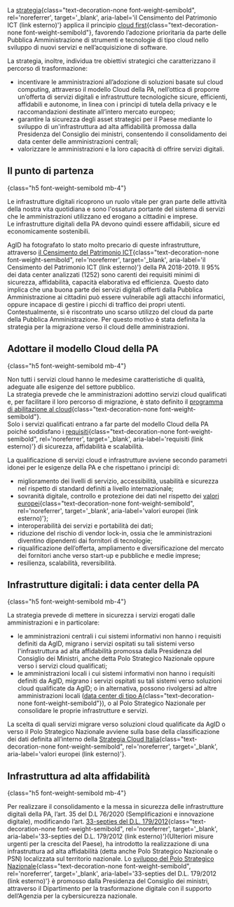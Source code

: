 La [strategia](https://assets.innovazione.gov.it/1631016873-strategiaclouditalia2021ita.pdf){class="text-decoration-none font-weight-semibold", rel='noreferrer', target='\_blank', aria-label='il Censimento del Patrimonio ICT (link esterno)'} applica il principio [cloud first](/glossario/#cloud-first){class="text-decoration-none font-weight-semibold"},
favorendo l’adozione prioritaria da parte delle Pubblica Amministrazione di strumenti e tecnologie di tipo cloud nello sviluppo di nuovi servizi e nell’acquisizione di software.

La strategia, inoltre, individua tre obiettivi strategici che caratterizzano il percorso di trasformazione:

- incentivare le amministrazioni all’adozione di soluzioni basate sul cloud computing, attraverso il modello Cloud della PA, nell’ottica di proporre un’offerta di servizi digitali e infrastrutture tecnologiche sicure, efficienti, affidabili e autonome, in linea con i principi di tutela della privacy e le raccomandazioni destinate all’intero mercato europeo;
- garantire la sicurezza degli asset strategici per il Paese mediante lo sviluppo di un'infrastruttura ad alta affidabilità promossa dalla Presidenza del Consiglio dei ministri, consentendo il consolidamento dei data center delle amministrazioni centrali;
- valorizzare le amministrazioni e la loro capacità di offrire servizi digitali.

## Il punto di partenza
{class="h5 font-weight-semibold mb-4"}

Le infrastrutture digitali ricoprono un ruolo vitale per gran parte delle attività della nostra vita quotidiana e sono l'ossatura portante del sistema di servizi che le amministrazioni utilizzano ed erogano a cittadini e imprese.\
Le infrastrutture digitali della PA devono quindi essere affidabili, sicure ed economicamente sostenibili.

AgID ha fotografato lo stato molto precario di queste infrastrutture, attraverso
[il Censimento del Patrimonio ICT](https://censimentoict.italia.it/index.html){class="text-decoration-none font-weight-semibold", rel='noreferrer', target='\_blank', aria-label='il Censimento del Patrimonio ICT (link esterno)'}
della PA 2018-2019.
Il 95% dei data center analizzati (1252) sono carenti dei requisiti minimi di sicurezza, affidabilità, capacità elaborativa ed efficienza.
Questo dato implica che una buona parte dei servizi digitali offerti dalla Pubblica Amministrazione ai cittadini può essere vulnerabile agli attacchi informatici,
oppure incapace di gestire i picchi di traffico dei propri utenti.\
Contestualmente, si è riscontrato uno scarso utilizzo del cloud da parte della Pubblica Amministrazione. Per questo motivo è stata definita la strategia per la migrazione verso il cloud delle amministrazioni.

## Adottare il modello Cloud della PA
{class="h5 font-weight-semibold mb-4"}

Non tutti i servizi cloud hanno le medesime caratteristiche di qualità, adeguate alle esigenze del settore pubblico.\
La strategia prevede che le amministrazioni adottino servizi cloud qualificati e, per facilitare il loro percorso di migrazione, è stato definito il
[programma di abilitazione al cloud](/programma-abilitazione-cloud/){class="text-decoration-none font-weight-semibold"}.\
Solo i servizi qualificati entrano a far parte del modello Cloud della PA poiché soddisfano i
[requisiti](https://cloud-italia.readthedocs.io/projects/cloud-italia-circolari/it/latest/){class="text-decoration-none font-weight-semibold", rel='noreferrer', target='\_blank', aria-label='requisiti (link esterno)'}
di sicurezza, affidabilità e scalabilità.

La qualificazione di servizi cloud e infrastrutture avviene secondo parametri idonei per le esigenze della PA e che rispettano i principi di:

- miglioramento dei livelli di servizio, accessibilità, usabilità e sicurezza nel rispetto di standard definiti a livello internazionale;
- sovranità digitale, controllo e protezione dei dati nel rispetto dei
  [valori europei](https://ec.europa.eu/digital-single-market/en/news/towards-next-generation-cloud-europe){class="text-decoration-none font-weight-semibold", rel='noreferrer', target='\_blank', aria-label='valori europei (link esterno)'};
- interoperabilità dei servizi e portabilità dei dati;
- riduzione del rischio di vendor lock-in, ossia che le amministrazioni diventino dipendenti dai fornitori di tecnologie;
- riqualificazione dell’offerta, ampliamento e diversificazione del mercato dei fornitori anche verso start-up e pubbliche e medie imprese;
- resilienza, scalabilità, reversibilità.

## Infrastrutture digitali: i data center della PA
{class="h5 font-weight-semibold mb-4"}

La strategia prevede di mettere in sicurezza i servizi erogati dalle amministrazioni e in particolare:

- le amministrazioni centrali i cui sistemi informativi non hanno i requisiti definiti da AgID, migrano i servizi ospitati su tali sistemi verso l'infrastruttura ad alta affidabilità promossa dalla Presidenza del Consiglio dei Ministri, anche detta Polo Strategico Nazionale oppure verso i servizi cloud qualificati;
- le amministrazioni locali i cui sistemi informativi non hanno i requisiti definiti da AgID, migrano i servizi ospitati su tali sistemi verso soluzioni cloud qualificate da AgID; o in alternativa, possono rivolgersi ad altre amministrazioni locali ([data center di tipo A](/glossario/#data-center){class="text-decoration-none font-weight-semibold"}), o al Polo Strategico Nazionale per consolidare le proprie infrastrutture e servizi.

La scelta di quali servizi migrare verso soluzioni cloud qualificate da AgID o verso il Polo Strategico Nazionale avviene sulla base della classificazione dei dati definita all’interno della [Strategia Cloud Italia](https://innovazione.gov.it/notizie/articoli/cloud-italia-presentati-gli-indirizzi-strategici-per-la-pubblica-amministrazione/){class="text-decoration-none font-weight-semibold", rel='noreferrer', target='\_blank', aria-label='valori europei (link esterno)'}.

## Infrastruttura ad alta affidabilità
{class="h5 font-weight-semibold mb-4"}

Per realizzare il consolidamento e la messa in sicurezza delle infrastrutture digitali della PA, l’art. 35 del D.L 76/2020 (Semplificazioni e innovazione digitale), modificando l’art.
[33-septies del D.L. 179/2012](https://www.normattiva.it/uri-res/N2Ls?urn:nir:stato:decreto.legge:2012;179){class="text-decoration-none font-weight-semibold", rel='noreferrer', target='\_blank', aria-label='33-septies del D.L. 179/2012 (link esterno)'}(Ulteriori misure urgenti per la crescita del Paese), ha introdotto la realizzazione di una infrastruttura ad alta affidabilità (detta anche Polo Strategico Nazionale o PSN) localizzata sul territorio nazionale. Lo [sviluppo del Polo Strategico Nazionale](https://innovazione.gov.it/dipartimento/focus/polo-strategico-nazionale/){class="text-decoration-none font-weight-semibold", rel='noreferrer', target='\_blank', aria-label='33-septies del D.L. 179/2012 (link esterno)'} è promosso dalla Presidenza del Consiglio dei ministri, attraverso il Dipartimento per la trasformazione digitale con il supporto dell’Agenzia per la cybersicurezza nazionale.

